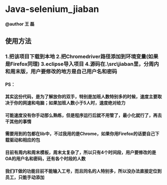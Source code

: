 # Java-selenium_jiaban
#### @author 王 磊
## 使用方法
### 1.把该项目下载到本地   2.把Chromedriver路径添加到环境变量(如果是Firefox同理)  3.eclipse导入项目   4.源码在.\src\jiaban里，分周内和周末版，用户要修改的地方是自己用户名和密码
#### PS：
#### 其实这份代码，是为了解放你的双手，特别是加班人数特别多的时候，速度主要取决于你的网速和电脑；如果加班人数小于5人时，速度绝对给力
#### 可能速度没有你手动那么熟练，但是程序运行后就不用管了，最小化就行了，再去干其他的事情
#### 需要用到的包都在lib中，不过我用的是Chrome，如果你用Firefox的话要自己下载驱动和相应的包
#### 目前有周内和周末模板，周末太复杂了，所以只有4个时间段，用户要修改的是OA的用户名和密码，还有各个时段的人数
#### 我们IT做的功能目前不能输入工号，而且同名的人特别多，所以没办法直接定位到员工，只能手动添加
